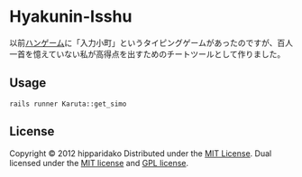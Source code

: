 Hyakunin-Isshu
===================
以前[ハンゲーム]に「入力小町」というタイピングゲームがあったのですが、百人一首を憶えていない私が高得点を出すためのチートツールとして作りました。

[ハンゲーム]: http://www.hangame.co.jp

Usage
--------
`rails runner Karuta::get_simo`



License
----------
Copyright &copy; 2012 hipparidako
Distributed under the [MIT License][mit].
Dual licensed under the [MIT license][MIT] and [GPL license][GPL].
 
[MIT]: http://www.opensource.org/licenses/mit-license.php
[GPL]: http://www.gnu.org/licenses/gpl.html

